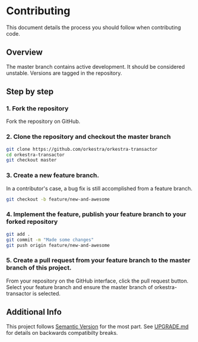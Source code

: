 Contributing
============

This document details the process you should follow when contributing code.

Overview
--------

The master branch contains active development. It should be considered unstable. Versions are tagged in the repository.


Step by step
------------

### 1. Fork the repository

Fork the repository on GitHub.

### 2. Clone the repository and checkout the master branch

``` bash
git clone https://github.com/orkestra/orkestra-transactor
cd orkestra-transactor
git checkout master
```

### 3. Create a new feature branch.

In a contributor's case, a bug fix is still accomplished from a feature branch.

``` bash
git checkout -b feature/new-and-awesome
```

### 4. Implement the feature, publish your feature branch to your forked repository

``` bash
git add .
git commit -m "Made some changes"
git push origin feature/new-and-awesome
```

### 5. Create a pull request from your feature branch to the master branch of this project.

From your repository on the GitHub interface, click the pull request button. Select your feature branch and ensure
the master branch of orkestra-transactor is selected.



Additional Info
---------------

This project follows [Semantic Version](http://semver.org) for the most part. See [UPGRADE.md](UPGRADE.md) for details on backwards
compatibilty breaks.
